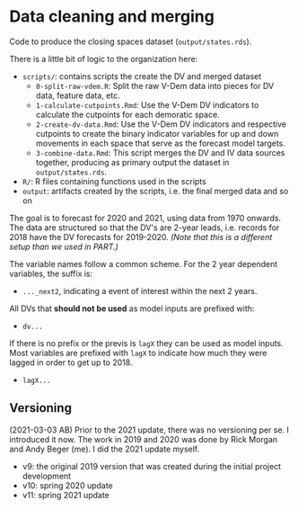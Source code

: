 Data cleaning and merging
=========================

Code to produce the closing spaces dataset (`output/states.rds`). 

There is a little bit of logic to the organization here:

- `scripts/`: contains scripts the create the DV and merged dataset
  + `0-split-raw-vdem.R`: Split the raw V-Dem data into pieces for DV data, feature data, etc.  
  + `1-calculate-cutpoints.Rmd`: Use the V-Dem DV indicators to calculate the cutpoints for each demoratic space.
  + `2-create-dv-data.Rmd`: Use the V-Dem DV indicators and respective cutpoints to create the binary indicator variables for up and down movements in each space that serve as the forecast model targets. 
  + `3-combine-data.Rmd`: This script merges the DV and IV data sources together, producing as primary output the dataset in `output/states.rds`. 
- `R/`: R files containing functions used in the scripts
- `output`: artifacts created by the scripts, i.e. the final merged data and so on

The goal is to forecast for 2020 and 2021, using data from 1970 onwards. The data are structured so that the DV's are 2-year leads, i.e. records for 2018 have the DV forecasts for 2019-2020. *(Note that this is a different setup than we used in PART.)*

The variable names follow a common scheme. For the 2 year dependent variables, the suffix is:

  - `..._next2`, indicating a event of interest within the next 2 years.

All DVs that **should not be used** as model inputs are prefixed with:

  - `dv...`

If there is no prefix or the previs is `lagX` they can be used as model inputs. Most variables are prefixed with `lagX` to indicate how much they were lagged in order to get up to 2018. 

  - `lagX...`

## Versioning

(2021-03-03 AB) Prior to the 2021 update, there was no versioning per se. I introduced it now. The work in 2019 and 2020 was done by Rick Morgan and Andy Beger (me). I did the 2021 update myself. 

- v9: the original 2019 version that was created during the initial project development
- v10: spring 2020 update
- v11: spring 2021 update

